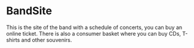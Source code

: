 # BandSite
This is the site of the band with a schedule of concerts, you can buy an online ticket. There is also a consumer basket where you can buy CDs, T-shirts and other souvenirs.
